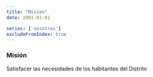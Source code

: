 ```yaml
---
title: "Mision"
date: 2001-01-01

series: ['nosotros']
excludeFromIndex: true
---
```

### Misión
Satisfacer las necesidades de los habitantes del Distrito